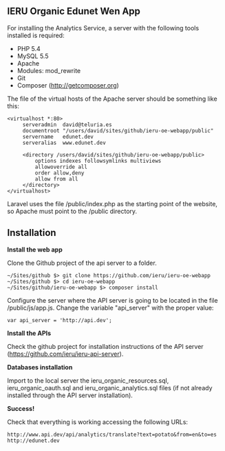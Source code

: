 IERU Organic Edunet Wen App
---------------------------

For installing the Analytics Service, a server with the following tools installed is required:

* PHP 5.4
* MySQL 5.5
* Apache
* Modules: mod_rewrite
* Git
* Composer (http://getcomposer.org)

The file of the virtual hosts of the Apache server should be something like this: 

```
<virtualhost *:80>
     serveradmin  david@teluria.es
     documentroot "/users/david/sites/github/ieru-oe-webapp/public"
     servername   edunet.dev
     serveralias  www.edunet.dev

     <directory /users/david/sites/github/ieru-oe-webapp/public>
         options indexes followsymlinks multiviews
         allowoverride all
         order allow,deny
         allow from all
     </directory>
</virtualhost>
```

Laravel uses the file /public/index.php as the starting point of the website, so Apache must point to the /public directory.

Installation
------------

**Install the web app**

Clone the Github project of the api server to a folder.
```
~/Sites/github $> git clone https://github.com/ieru/ieru-oe-webapp
~/Sites/github $> cd ieru-oe-webapp
~/Sites/github/ieru-oe-webapp $> composer install
```

Configure the server where the API server is going to be located in the file /public/js/app.js. Change the variable "api_server" with the proper value:

```
var api_server = 'http://api.dev';
```

**Install the APIs**

Check the github project for installation instructions of the API server (https://github.com/ieru/ieru-api-server).

**Databases installation**

Import to the local server the ieru_organic_resources.sql, ieru_organic_oauth.sql and ieru_organic_analytics.sql files (if not already installed through the API server installation).

**Success!**

Check that everything is working accessing the following URLs:

```
http://www.api.dev/api/analytics/translate?text=potato&from=en&to=es
http://edunet.dev
```